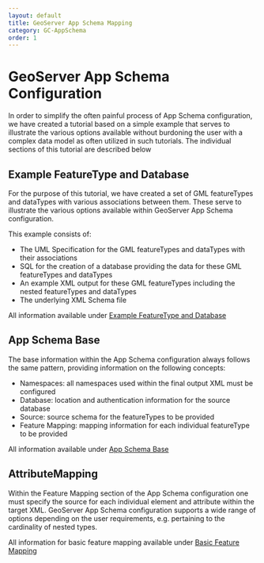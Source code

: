 ```yaml
---
layout: default
title: GeoServer App Schema Mapping
category: GC-AppSchema
order: 1
---
```


# GeoServer App Schema Configuration
In order to simplify the often painful process of App Schema configuration, we have created a tutorial based on a simple example that serves to illustrate the various options available without burdoning the user with a complex data model as often utilized in such tutorials. The individual sections of this tutorial are described below

## Example FeatureType and Database

For the purpose of this tutorial, we have created a set of GML featureTypes and dataTypes with various associations between them. These serve to illustrate the various options available within GeoServer App Schema configuration.

This example consists of:
* The UML Specification for the GML featureTypes and dataTypes with their associations
* SQL for the creation of a database providing the data for these GML featureTypes and dataTypes
* An example XML output for these GML featureTypes including the nested featureTypes and dataTypes
* The underlying XML Schema file

All information available under [Example FeatureType and Database](https://github.com/DataCoveEU/API4INSPIRE/blob/gh-pages/ogc-api/GS-AppSchemaExample.md)

## App Schema Base

The base information within the App Schema configuration always follows the same pattern, providing information on the following concepts:
* Namespaces: all namespaces used within the final output XML must be configured
* Database: location and authentication information for the source database
* Source: source schema for the featureTypes to be provided
* Feature Mapping: mapping information for each individual featureType to be provided

All information available under [App Schema Base](https://github.com/DataCoveEU/API4INSPIRE/blob/gh-pages/ogc-api/GS-AppSchemaFileBase.md)


## AttributeMapping

Within the Feature Mapping section of the App Schema configuration one must specify the source for each individual element and attribute within the target XML. GeoServer App Schema configuration supports a wide range of options depending on the user requirements, e.g. pertaining to the cardinality of nested types.

All information for basic feature mapping available under [Basic Feature Mapping](https://github.com/DataCoveEU/API4INSPIRE/blob/gh-pages/ogc-api/GS-AppSchemaFeatureMapping.md)





